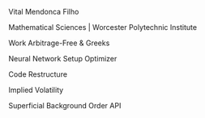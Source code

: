 Vital Mendonca Filho

Mathematical Sciences | Worcester Polytechnic Institute

Work
Arbitrage-Free & Greeks

Neural Network Setup Optimizer

Code Restructure

Implied Volatility

Superficial Background
Order API
